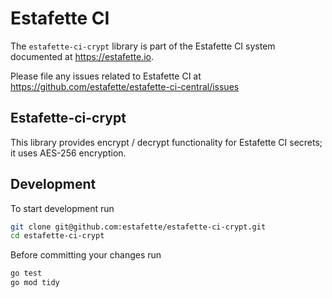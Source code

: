 # Estafette CI

The `estafette-ci-crypt` library is part of the Estafette CI system documented at https://estafette.io.

Please file any issues related to Estafette CI at https://github.com/estafette/estafette-ci-central/issues

## Estafette-ci-crypt

This library provides encrypt / decrypt functionality for Estafette CI secrets; it uses AES-256 encryption.

## Development

To start development run

```bash
git clone git@github.com:estafette/estafette-ci-crypt.git
cd estafette-ci-crypt
```

Before committing your changes run

```bash
go test
go mod tidy
```